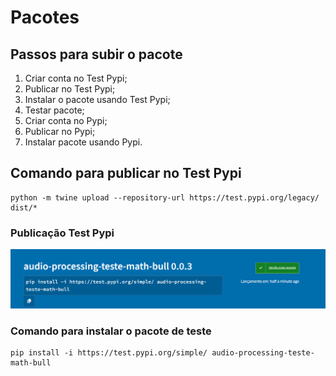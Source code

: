 # Pacotes
## Passos para subir o pacote

1. Criar conta no Test Pypi;
2. Publicar no Test Pypi;
3. Instalar o pacote usando Test Pypi;
4. Testar pacote;
5. Criar conta no Pypi;
6. Publicar no Pypi;
7. Instalar pacote usando Pypi.

## Comando para publicar no Test Pypi

``` 
python -m twine upload --repository-url https://test.pypi.org/legacy/ dist/*
```

### Publicação Test Pypi

<img src="/introducao-pacotes/imgs/publicacao_1.png">

### Comando para instalar o pacote de teste

``` 
pip install -i https://test.pypi.org/simple/ audio-processing-teste-math-bull
	
```

